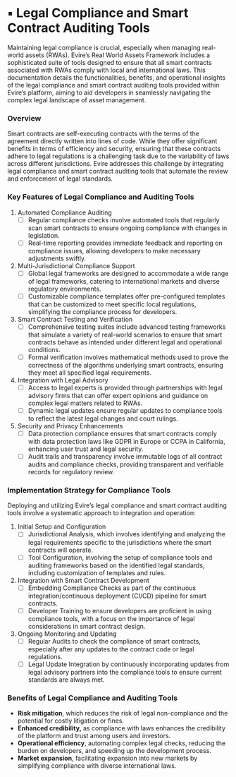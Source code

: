 # ▪️ Legal Compliance and Smart Contract Auditing Tools

Maintaining legal compliance is crucial, especially when managing real-world assets (RWAs). Evire’s Real World Assets Framework includes a sophisticated suite of tools designed to ensure that all smart contracts associated with RWAs comply with local and international laws. This documentation details the functionalities, benefits, and operational insights of the legal compliance and smart contract auditing tools provided within Evire’s platform, aiming to aid developers in seamlessly navigating the complex legal landscape of asset management.

### Overview&#x20;

Smart contracts are self-executing contracts with the terms of the agreement directly written into lines of code. While they offer significant benefits in terms of efficiency and security, ensuring that these contracts adhere to legal regulations is a challenging task due to the variability of laws across different jurisdictions. Evire addresses this challenge by integrating legal compliance and smart contract auditing tools that automate the review and enforcement of legal standards.

### Key Features of Legal Compliance and Auditing Tools

1. Automated Compliance Auditing
   * [ ] Regular compliance checks involve automated tools that regularly scan smart contracts to ensure ongoing compliance with changes in legislation.
   * [ ] Real-time reporting provides immediate feedback and reporting on compliance issues, allowing developers to make necessary adjustments swiftly.
2. Multi-Jurisdictional Compliance Support
   * [ ] Global legal frameworks are designed to accommodate a wide range of legal frameworks, catering to international markets and diverse regulatory environments.
   * [ ] Customizable compliance templates offer pre-configured templates that can be customized to meet specific local regulations, simplifying the compliance process for developers.
3. Smart Contract Testing and Verification
   * [ ] Comprehensive testing suites include advanced testing frameworks that simulate a variety of real-world scenarios to ensure that smart contracts behave as intended under different legal and operational conditions.
   * [ ] Formal verification involves mathematical methods used to prove the correctness of the algorithms underlying smart contracts, ensuring they meet all specified legal requirements.
4. Integration with Legal Advisory
   * [ ] Access to legal experts is provided through partnerships with legal advisory firms that can offer expert opinions and guidance on complex legal matters related to RWAs.
   * [ ] Dynamic legal updates ensure regular updates to compliance tools to reflect the latest legal changes and court rulings.
5. Security and Privacy Enhancements
   * [ ] Data protection compliance ensures that smart contracts comply with data protection laws like GDPR in Europe or CCPA in California, enhancing user trust and legal security.
   * [ ] Audit trails and transparency involve immutable logs of all contract audits and compliance checks, providing transparent and verifiable records for regulatory review.

### Implementation Strategy for Compliance Tools

Deploying and utilizing Evire’s legal compliance and smart contract auditing tools involve a systematic approach to integration and operation:

1. Initial Setup and Configuration
   * [ ] Jurisdictional Analysis, which involves identifying and analyzing the legal requirements specific to the jurisdictions where the smart contracts will operate.
   * [ ] Tool Configuration, involving the setup of compliance tools and auditing frameworks based on the identified legal standards, including customization of templates and rules.
2. Integration with Smart Contract Development
   * [ ] Embedding Compliance Checks as part of the continuous integration/continuous deployment (CI/CD) pipeline for smart contracts.
   * [ ] Developer Training to ensure developers are proficient in using compliance tools, with a focus on the importance of legal considerations in smart contract design.
3. Ongoing Monitoring and Updating
   * [ ] Regular Audits to check the compliance of smart contracts, especially after any updates to the contract code or legal regulations.
   * [ ] Legal Update Integration by continuously incorporating updates from legal advisory partners into the compliance tools to ensure current standards are always met.

### Benefits of Legal Compliance and Auditing Tools

* **Risk mitigation**, which reduces the risk of legal non-compliance and the potential for costly litigation or fines.
* **Enhanced credibility,** as compliance with laws enhances the credibility of the platform and trust among users and investors.
* **Operational efficiency**, automating complex legal checks, reducing the burden on developers, and speeding up the development process.
* **Market expansion**, facilitating expansion into new markets by simplifying compliance with diverse international laws.

